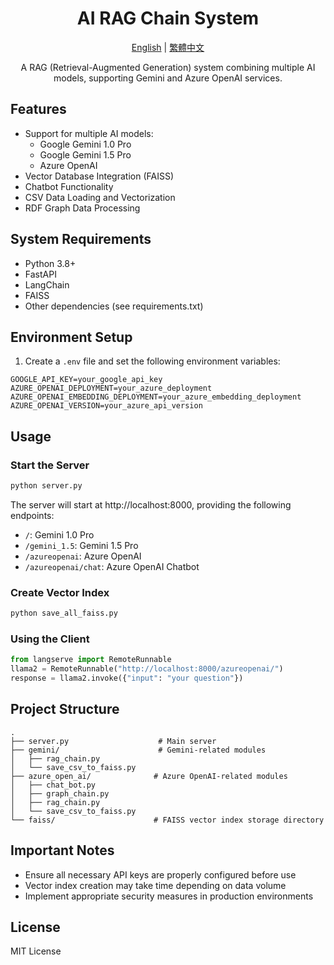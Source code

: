 <div align="center">

# AI RAG Chain System

[English](README.md) | [繁體中文](README.zh-TW.md)

A RAG (Retrieval-Augmented Generation) system combining multiple AI models, supporting Gemini and Azure OpenAI services.

</div>

## Features

- Support for multiple AI models:
  - Google Gemini 1.0 Pro
  - Google Gemini 1.5 Pro
  - Azure OpenAI
- Vector Database Integration (FAISS)
- Chatbot Functionality
- CSV Data Loading and Vectorization
- RDF Graph Data Processing

## System Requirements

- Python 3.8+
- FastAPI
- LangChain
- FAISS
- Other dependencies (see requirements.txt)

## Environment Setup

1. Create a `.env` file and set the following environment variables:

```
GOOGLE_API_KEY=your_google_api_key
AZURE_OPENAI_DEPLOYMENT=your_azure_deployment
AZURE_OPENAI_EMBEDDING_DEPLOYMENT=your_azure_embedding_deployment
AZURE_OPENAI_VERSION=your_azure_api_version
```

## Usage

### Start the Server

```bash
python server.py
```

The server will start at http://localhost:8000, providing the following endpoints:

- `/`: Gemini 1.0 Pro
- `/gemini_1.5`: Gemini 1.5 Pro
- `/azureopenai`: Azure OpenAI
- `/azureopenai/chat`: Azure OpenAI Chatbot

### Create Vector Index

```bash
python save_all_faiss.py
```

### Using the Client

```python
from langserve import RemoteRunnable
llama2 = RemoteRunnable("http://localhost:8000/azureopenai/")
response = llama2.invoke({"input": "your question"})
```

## Project Structure

```
.
├── server.py                    # Main server
├── gemini/                      # Gemini-related modules
│   ├── rag_chain.py
│   └── save_csv_to_faiss.py
├── azure_open_ai/              # Azure OpenAI-related modules
│   ├── chat_bot.py
│   ├── graph_chain.py
│   ├── rag_chain.py
│   └── save_csv_to_faiss.py
└── faiss/                      # FAISS vector index storage directory
```

## Important Notes

- Ensure all necessary API keys are properly configured before use
- Vector index creation may take time depending on data volume
- Implement appropriate security measures in production environments

## License

MIT License
